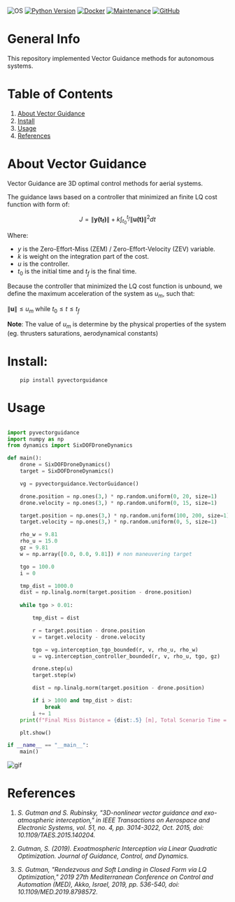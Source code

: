 ![OS](https://img.shields.io/badge/OS-Linux-red?style=flat&logo=linux)
[![Python Version](https://img.shields.io/badge/Made%20with-Python%203.10-1f425f.svg?logo=python)](https://www.python.org/)
[![Docker](https://img.shields.io/badge/Docker-available-green.svg?style=flat&logo=docker)](https://github.com/emalderson/ThePhish/tree/master/docker)
[![Maintenance](https://img.shields.io/badge/Maintained-yes-green.svg)](https://github.com/iftahnaf/pyvectorguidance)
[![GitHub](https://img.shields.io/github/license/iftahnaf/pyvectorguidance)](https://github.com/iftahnaf/pyvectorguidance/blob/main/LICENSE)


# General Info
This repository implemented Vector Guidance methods for autonomous systems.

# Table of Contents

1. [About Vector Guidance](#about-vector-guidance)
2. [Install](#install)
3. [Usage](#usage)
4. [References](#references)

# About Vector Guidance
Vector Guidance are 3D optimal control methods for aerial systems.

The guidance laws based on a controller that minimized an finite LQ cost function with form of:

$$ J = \|\mathbf{y(t_f)}\| + k \int_{t_0}^{t_f} \|\mathbf{u(t)}\|^2 dt $$

Where:
- $y$ is the Zero-Effort-Miss (ZEM) / Zero-Effort-Velocity (ZEV) variable.
- $k$ is weight on the integration part of the cost.
- $u$ is the controller.
- $t_0$ is the initial time and $t_f$ is the final time.

Because the controller that minimized the LQ cost function is unbound, we define the maximum acceleration of the system as $u_m$, such that:

$\|\mathbf{u}\| \leq u_m$ while $t_0 \leq t \leq t_f$

**Note**: The value of $u_m$ is determine by the physical properties of the system (eg. thrusters saturations, aerodynamical constants)

# Install:

        pip install pyvectorguidance

# Usage

```python

import pyvectorguidance
import numpy as np
from dynamics import SixDOFDroneDynamics

def main():
    drone = SixDOFDroneDynamics()
    target = SixDOFDroneDynamics()

    vg = pyvectorguidance.VectorGuidance()

    drone.position = np.ones(3,) * np.random.uniform(0, 20, size=1)
    drone.velocity = np.ones(3,) * np.random.uniform(0, 15, size=1)

    target.position = np.ones(3,) * np.random.uniform(100, 200, size=1)
    target.velocity = np.ones(3,) * np.random.uniform(0, 5, size=1)

    rho_w = 9.81
    rho_u = 15.0
    gz = 9.81
    w = np.array([0.0, 0.0, 9.81]) # non maneuvering target

    tgo = 100.0
    i = 0

    tmp_dist = 1000.0
    dist = np.linalg.norm(target.position - drone.position)
    
    while tgo > 0.01:

        tmp_dist = dist

        r = target.position - drone.position
        v = target.velocity - drone.velocity

        tgo = vg.interception_tgo_bounded(r, v, rho_u, rho_w)
        u = vg.interception_controller_bounded(r, v, rho_u, tgo, gz)

        drone.step(u)
        target.step(w)

        dist = np.linalg.norm(target.position - drone.position)

        if i > 1000 and tmp_dist > dist:
            break
        i += 1
    print(f"Final Miss Distance = {dist:.5} [m], Total Scenario Time = {i  * drone.time_step} [sec]")

    plt.show()

if __name__ == "__main__":
    main()

```

![gif](doc/example.gif)


# References

1. *S. Gutman and S. Rubinsky, "3D-nonlinear vector guidance and exo-atmospheric interception," in IEEE Transactions on Aerospace and Electronic Systems, vol. 51, no. 4, pp. 3014-3022, Oct. 2015, doi: 10.1109/TAES.2015.140204.*

2. *Gutman, S. (2019). Exoatmospheric Interception via Linear Quadratic Optimization. Journal of Guidance, Control, and Dynamics.*

3. *S. Gutman, "Rendezvous and Soft Landing in Closed Form via LQ Optimization," 2019 27th Mediterranean Conference on Control and Automation (MED), Akko, Israel, 2019, pp. 536-540, doi: 10.1109/MED.2019.8798572.*